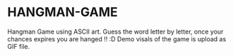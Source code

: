 # HANGMAN-GAME
Hangman Game using ASCII art.
Guess the word letter by letter, once your chances expires you are hanged !! :D
Demo visals of the game is upload as GIF file.
